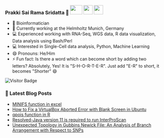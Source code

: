 ### Prakki Sai Rama Sridatta 👋 [<img src="https://img.shields.io/badge/-blue?style=flat-square&logo=Linkedin&logoColor=white&link=https://www.linkedin.com/in/prakki-sai-rama-sridatta-data" width="40" height="30">](https://www.linkedin.com/in/prakki-sai-rama-sridatta-data/) [<img src="https://upload.wikimedia.org/wikipedia/commons/thumb/6/6f/Logo_of_Twitter.svg/1920px-Logo_of_Twitter.svg.png" width="30" height="30">](https://twitter.com/Prakki_Rama) [<img src="https://www.blogger.com/img/logo_blogger_40px.png" width="30" height="30">](https://asearchforsolutions.blogspot.com/)


- 🔭 Bioinformatician
- 🌱 Currently working at the Helmholtz Munich, Germany
- 💻 Experienced working with RNA-Seq, WGS data, R data visualization, Data analysis using Bash/Perl
- 💻 Interested in Single-Cell data analysis, Python, Machine Learning
- 😄 Pronouns: He/Him
- ⚡ Fun fact: Is there a word which can become short by adding two letters? Absolutely, Yes! It is "S-H-O-R-T-E-R". Just add "E-R" to short, it becomes "Shorter" 😄

![Visitor Badge](https://visitor-badge.laobi.icu/badge?page_id=ramadatta.ramdatta)


### 📕 Latest Blog Posts
<!-- BLOG-POST-LIST:START -->
- [MINIFS function in excel](https://asearchforsolutions.blogspot.com/2023/05/minifs-function-in-excel.html)
- [How to Fix a VirtualBox Aborted Error with Blank Screen in Ubuntu](https://asearchforsolutions.blogspot.com/2023/04/how-to-fix-virtualbox-aborted-error.html)
- [qpois function in R](https://asearchforsolutions.blogspot.com/2023/04/qpois-function-in-r.html)
- [Resolved-Java version 11 is required to run InterProScan](https://asearchforsolutions.blogspot.com/2023/03/resolved-java-version-11-is-required-to.html)
- [Unexpected Topology in Gubbins Newick File: An Analysis of Branch Arrangement with Respect to SNPs](https://asearchforsolutions.blogspot.com/2023/02/a-little-notes-about-gubbins-tool-to.html)
<!-- BLOG-POST-LIST:END -->
